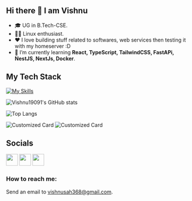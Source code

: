 ## Hi there 👋 I am Vishnu

- 🎓 UG in B.Tech-CSE.
- 🧑‍💻 Linux enthusiast.
- ❤️ I love building stuff related to softwares, web services then testing it with my homeserver :D
- 🌱 I’m currently learning **React, TypeScript, TailwindCSS, FastAPi, NestJS, NextJs, Docker**.

## My Tech Stack

   [![My Skills](https://skillicons.dev/icons?i=html,css,js,tailwind,typescript,react,nextjs,nestjs,py,fastapi,mysql,linux,gitlab,postman,docker)](https://skillicons.dev)
   
   ![Vishnu19091's GitHub stats](https://github-readme-stats.vercel.app/api?username=Vishnu19091&show_icons=true&theme=radical)
   
   ![Top Langs](https://github-readme-stats.vercel.app/api/top-langs/?username=Vishnu19091&layout=compact)
   
   ![Customized Card](https://github-readme-stats.vercel.app/api/pin?username=Vishnu19091\&repo=Phishing_Detection_using_ML\&title_color=fff\&icon_color=f9f9f9\&text_color=9f9f9f\&bg_color=151515)                    ![Customized Card](https://github-readme-stats.vercel.app/api/pin?username=Vishnu19091\&repo=Portfolio\&title_color=fff\&icon_color=f9f9f9\&text_color=9f9f9f\&bg_color=151515)

   [stargazers]: https://github.com/Readme-Workflows/recent-activity/Vishnu19091

## Socials
<p align="left">
   <a href="https://www.github.com/Vishnu19091" target="_blank" rel="noreferrer">
      <img src="https://raw.githubusercontent.com/danielcranney/readme-generator/main/public/icons/socials/github.svg" width="32" height="32" /></a>
   <a href="https://www.linkedin.com/in/vishnuvt1183/" target="_blank" rel="noreferrer">
      <img src="https://raw.githubusercontent.com/danielcranney/readme-generator/main/public/icons/socials/linkedin.svg" width="32" height="32" /></a>
   <a href="https://youtube.com/@vishnusah-dq2ke" target="_blank" rel="noreferrer">
      <img src="https://raw.githubusercontent.com/danielcranney/readme-generator/main/public/icons/socials/youtube.svg" width="32" height="32" /></a>
</p>

### How to reach me:
Send an email to vishnusah368@gmail.com.
